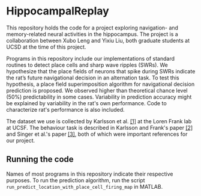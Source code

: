 ﻿# HippocampalReplay
This repository holds the code for a project exploring navigation- and memory-related neural activities in the hippocampus. The project is a collaboration between Xubo Leng and Yixiu Liu, both graduate students at UCSD at the time of this project. 

Programs in this repository include our implementations of standard routines to detect place cells and sharp wave ripples (SWRs). We hypothesize that the place fields of neurons that spike during SWRs indicate the rat’s future navigational decision in an alternation task. To test this hypothesis, a place field superimposition algorithm for navigational decision prediction is proposed. We observed higher than theoretical chance level (50%) predictability in some cases. Variability in prediction accuracy might be explained by variability in the rat's own performance. Code to characterize rat's performance is also included. 

The dataset we use is collected by Karlsson et al. [\[1\]](http://crcns.org/data-sets/hc/hc-6) at the Loren Frank lab at UCSF. The behaviour task is described in Karlsson and Frank's paper [\[2\]](https://www.nature.com/articles/nn.2344) and Singer et al.'s paper [\[3\]](https://www.sciencedirect.com/science/article/pii/S0896627313000937?via%3Dihub), both of which were important references for our project. 

## Running the code
Names of most programs in this repository indicate their respective purposes. To run the prediction algorithm, run the script `run_predict_location_with_place_cell_firing_map` in MATLAB. 

